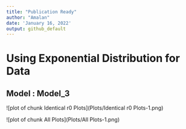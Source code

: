 ```yaml
---
title: "Publication Ready"
author: "Amalan"
date: 'January 16, 2022'
output: github_default
---
```




# Using Exponential Distribution for Data

## Model : Model_3 






![plot of chunk Identical r0 Plots](Plots/Identical r0 Plots-1.png)



![plot of chunk All Plots](Plots/All Plots-1.png)
